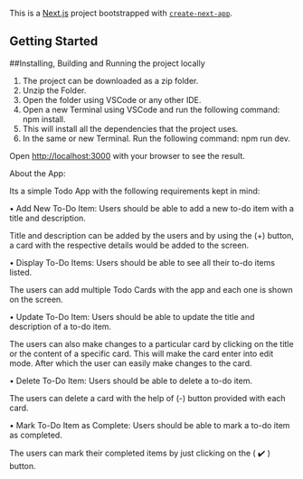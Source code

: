 This is a [Next.js](https://nextjs.org/) project bootstrapped with [`create-next-app`](https://github.com/vercel/next.js/tree/canary/packages/create-next-app).

## Getting Started


##Installing, Building and Running the project locally

1. The project can be downloaded as a zip folder.
2. Unzip the Folder.
3. Open the folder using VSCode or any other IDE.
4. Open a new Terminal using VSCode and run the following command: npm install.
5. This will install all the dependencies that the project uses.
6. In the same or new Terminal. Run the following command: npm run dev.

   
Open [http://localhost:3000](http://localhost:3000) with your browser to see the result.

About the App:

Its a simple Todo App with the following requirements kept in mind:

• Add New To-Do Item: Users should be able to add a new to-do item with a title and
description.

Title and description can be added by the users and by using the (+) button, a card with the respective details would be added to the screen.

• Display To-Do Items: Users should be able to see all their to-do items listed.

The users can add multiple Todo Cards with the app and each one is shown on the screen.

• Update To-Do Item: Users should be able to update the title and description of a to-do
item.

The users can also make changes to a particular card by clicking on the title or the content of a specific card. 
This will make the card enter into edit mode. After which the user can easily make changes to the card.

• Delete To-Do Item: Users should be able to delete a to-do item.

The users can delete a card with the help of (-) button provided with each card.

• Mark To-Do Item as Complete: Users should be able to mark a to-do item as
completed.

The users can mark their completed items by just clicking on the ( ✔️ ) button.


